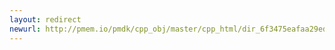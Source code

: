 ```yaml
---
layout: redirect
newurl: http://pmem.io/pmdk/cpp_obj/master/cpp_html/dir_6f3475eafaa29ed7223cd411ff913abc.html
---
```

